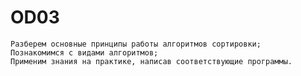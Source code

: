 # OD03
    Разберем основные принципы работы алгоритмов сортировки;
    Познакомимся с видами алгоритмов;
    Применим знания на практике, написав соответствующие программы.
